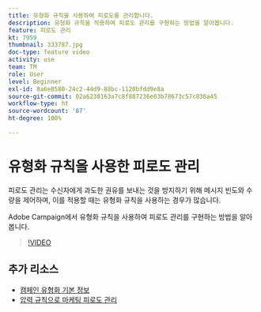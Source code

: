 ```yaml
---
title: 유형화 규칙을 사용하여 피로도를 관리합니다.
description: 유형화 규칙을 적용하여 피로도 관리를 구현하는 방법을 알아봅니다.
feature: 피로도 관리
kt: 7959
thumbnail: 333787.jpg
doc-type: feature video
activity: use
team: TM
role: User
level: Beginner
exl-id: 8a6e8580-24c2-44d9-88bc-1120bfdd9e8a
source-git-commit: 02a6238163a7c8f887236e03b78673c57c836a45
workflow-type: ht
source-wordcount: '87'
ht-degree: 100%

---
```


# 유형화 규칙을 사용한 피로도 관리

피로도 관리는 수신자에게 과도한 권유를 보내는 것을 방지하기 위해 메시지 빈도와 수량을 제어하며, 이를 적용할 때는 유형화 규칙을 사용하는 경우가 많습니다.

Adobe Campaign에서 유형화 규칙을 사용하여 피로도 관리를 구현하는 방법을 알아봅니다.

>[!VIDEO](https://video.tv.adobe.com/v/333787?quality=12)

## 추가 리소스

* [캠페인 유형화 기본 정보](https://experienceleague.adobe.com/docs/campaign-classic/using/orchestrating-campaigns/campaign-optimization/about-campaign-typologies.html?lang=ko)
* [압력 규칙으로 마케팅 피로도 관리](https://experienceleague.adobe.com/docs/campaign-classic/using/orchestrating-campaigns/campaign-optimization/pressure-rules.html?lang=ko)
